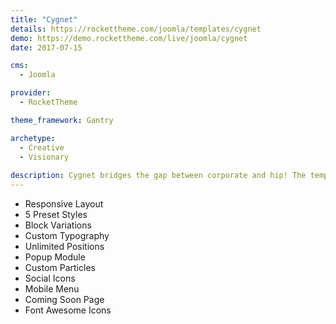 ```yaml
---
title: "Cygnet"
details: https://rockettheme.com/joomla/templates/cygnet
demo: https://demo.rockettheme.com/live/joomla/cygnet
date: 2017-07-15

cms: 
  - Joomla

provider: 
  - RocketTheme

theme_framework: Gantry

archetype:
  - Creative
  - Visionary
  
description: Cygnet bridges the gap between corporate and hip! The template features contemporary design elements and structures, whilst maintaining a subtle, corporate-esque overall appearance to maximize professionalism and visual intrigue.
---
```


* Responsive Layout
* 5 Preset Styles
* Block Variations
* Custom Typography
* Unlimited Positions
* Popup Module
* Custom Particles
* Social Icons
* Mobile Menu
* Coming Soon Page
* Font Awesome Icons	